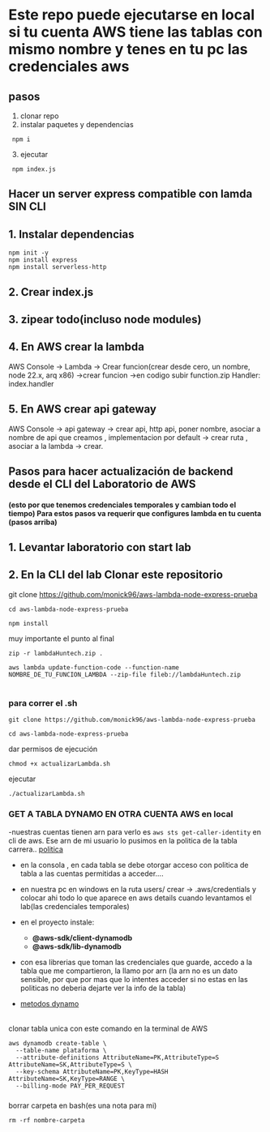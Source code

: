 # Este repo puede ejecutarse en local si tu cuenta AWS tiene las tablas con mismo nombre y tenes en tu pc las credenciales aws
## pasos
1. clonar repo
2. instalar paquetes y dependencias
```
 npm i
```
3. ejecutar
```
 npm index.js
```

##
## Hacer un server express compatible con lamda SIN CLI
 ## 1. Instalar dependencias
```
npm init -y
npm install express 
npm install serverless-http
```
## 2. Crear index.js

## 3. zipear todo(incluso node modules)

## 4. En AWS crear la lambda
AWS Console → Lambda → Crear funcion(crear desde cero, un nombre, node 22.x, arq x86) →crear funcion →en codigo subir function.zip
Handler: index.handler

## 5. En AWS crear api gateway
AWS Console → api gateway → crear api, http api, poner nombre, asociar a nombre de api que creamos , implementacion por default → crear ruta , asociar  a la lambda → crear.
##
## Pasos para hacer actualización de backend desde el CLI del Laboratorio de AWS
#### (esto por que tenemos credenciales temporales y cambian todo el tiempo) Para estos pasos va requerir que configures lambda en tu cuenta (pasos arriba)
## 1. Levantar laboratorio con start lab
## 2. En la CLI del lab Clonar este repositorio

git clone https://github.com/monick96/aws-lambda-node-express-prueba

```
cd aws-lambda-node-express-prueba
```
```
npm install
```
muy importante el punto al final
```
zip -r lambdaHuntech.zip .
```
```
aws lambda update-function-code --function-name NOMBRE_DE_TU_FUNCION_LAMBDA --zip-file fileb://lambdaHuntech.zip
```



#
### para correr el .sh 

```
git clone https://github.com/monick96/aws-lambda-node-express-prueba

```

```
cd aws-lambda-node-express-prueba
```
dar permisos de ejecución
```
chmod +x actualizarLambda.sh
```
ejecutar
```
./actualizarLambda.sh
```

### GET A TABLA DYNAMO EN OTRA CUENTA AWS en local
-nuestras cuentas tienen arn para verlo es ```aws sts get-caller-identity``` en cli de aws. Ese arn de mi usuario lo pusimos en la politica de la tabla carrera.. [politica](./polici.json)
- en la consola , en cada tabla se debe otorgar acceso con politica de tabla a las cuentas permitidas a acceder.... 
-  en nuestra pc en windows en la ruta users/ crear -> .aws/credentials y colocar ahi todo lo que aparece en aws details cuando levantamos el lab(las credenciales temporales)
- en el proyecto instale: 
    - **@aws-sdk/client-dynamodb**
    - **@aws-sdk/lib-dynamodb**

- con esa librerias que toman las credenciales que guarde, accedo a la tabla que me compartieron, la llamo por arn (la arn no es un dato sensible, por que por mas que lo intentes acceder si no estas en las politicas no deberia dejarte ver la info de la tabla)
- [metodos dynamo ](https://docs.aws.amazon.com/sdk-for-javascript/v3/developer-guide/javascript_dynamodb_code_examples.html)

######
clonar tabla unica con este comando en la terminal de AWS
```
aws dynamodb create-table \
  --table-name plataforma \
  --attribute-definitions AttributeName=PK,AttributeType=S AttributeName=SK,AttributeType=S \
  --key-schema AttributeName=PK,KeyType=HASH AttributeName=SK,KeyType=RANGE \
  --billing-mode PAY_PER_REQUEST

```







###

###

borrar carpeta en bash(es una nota para mi)
```
rm -rf nombre-carpeta
```
